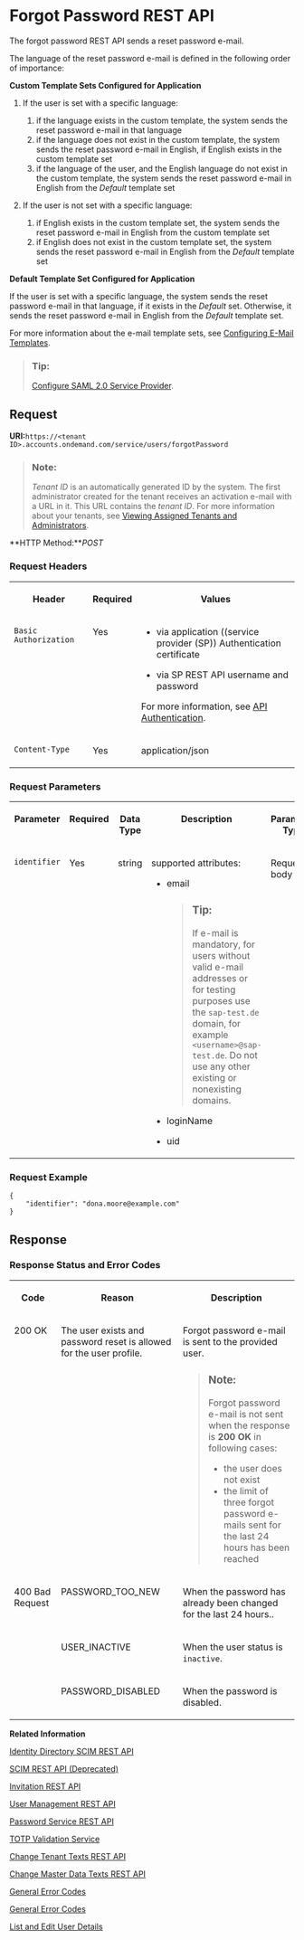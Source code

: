 <!-- loiod024fcabb2f042d08b1c00c3d408e107 -->

# Forgot Password REST API

The forgot password REST API sends a reset password e-mail.



The language of the reset password e-mail is defined in the following order of importance:

**Custom Template Sets Configured for Application**

1.  If the user is set with a specific language:
    1.  if the language exists in the custom template, the system sends the reset password e-mail in that language
    2.  if the language does not exist in the custom template, the system sends the reset password e-mail in English, if English exists in the custom template set
    3.  if the language of the user, and the English language do not exist in the custom template, the system sends the reset password e-mail in English from the *Default* template set

2.  If the user is not set with a specific language:
    1.  if English exists in the custom template set, the system sends the reset password e-mail in English from the custom template set
    2.  if English does not exist in the custom template set, the system sends the reset password e-mail in English from the *Default* template set


**Default Template Set Configured for Application**

If the user is set with a specific language, the system sends the reset password e-mail in that language, if it exists in the *Default* set. Otherwise, it sends the reset password e-mail in English from the *Default* template set.

For more information about the e-mail template sets, see [Configuring E-Mail Templates](../Operation-Guide/configuring-e-mail-templates-b2afbcd.md).

> ### Tip:  
> [Configure SAML 2.0 Service Provider](../Operation-Guide/configure-saml-2-0-service-provider-51f1f75.md).



## Request

**URI:**`https://<tenant ID>.accounts.ondemand.com/service/users/forgotPassword`

> ### Note:  
> *Tenant ID* is an automatically generated ID by the system. The first administrator created for the tenant receives an activation e-mail with a URL in it. This URL contains the *tenant ID*. For more information about your tenants, see [Viewing Assigned Tenants and Administrators](../viewing-assigned-tenants-and-administrators-f56e6f2.md).

**HTTP Method:***POST*



### Request Headers


<table>
<tr>
<th valign="top">

Header



</th>
<th valign="top">

Required



</th>
<th valign="top">

Values



</th>
</tr>
<tr>
<td valign="top">

`Basic Authorization`



</td>
<td valign="top">

Yes



</td>
<td valign="top">

-   via application \(\(service provider \(SP\)\) Authentication certificate

-   via SP REST API username and password


For more information, see [API Authentication](../Operation-Guide/api-authentication-9d200d5.md).



</td>
</tr>
<tr>
<td valign="top">

`Content-Type`



</td>
<td valign="top">

Yes



</td>
<td valign="top">

application/json



</td>
</tr>
</table>



### Request Parameters


<table>
<tr>
<th valign="top">

Parameter



</th>
<th valign="top">

Required



</th>
<th valign="top">

Data Type



</th>
<th valign="top">

Description



</th>
<th valign="top">

Parameter Type



</th>
</tr>
<tr>
<td valign="top">

`identifier`



</td>
<td valign="top">

Yes



</td>
<td valign="top">

string



</td>
<td valign="top">

supported attributes:

-   email

    > ### Tip:  
    > If e-mail is mandatory, for users without valid e-mail addresses or for testing purposes use the `sap-test.de` domain, for example `<username>@sap-test.de`. Do not use any other existing or nonexisting domains.

-   loginName
-   uid



</td>
<td valign="top">

Request body



</td>
</tr>
</table>



### Request Example

```
{
    "identifier": "dona.moore@example.com"
}
```



## Response



### Response Status and Error Codes


<table>
<tr>
<th valign="top">

Code



</th>
<th valign="top">

Reason



</th>
<th valign="top">

Description



</th>
</tr>
<tr>
<td valign="top">

200 OK



</td>
<td valign="top">

The user exists and password reset is allowed for the user profile.



</td>
<td valign="top">

Forgot password e-mail is sent to the provided user.

> ### Note:  
> Forgot password e-mail is not sent when the response is **200 OK** in following cases:
> 
> -   the user does not exist
> -   the limit of three forgot password e-mails sent for the last 24 hours has been reached



</td>
</tr>
<tr>
<td valign="top" rowspan="3">

400 Bad Request



</td>
<td valign="top">

PASSWORD\_TOO\_NEW



</td>
<td valign="top">

When the password has already been changed for the last 24 hours..



</td>
</tr>
<tr>
<td valign="top">

USER\_INACTIVE



</td>
<td valign="top">

When the user status is `inactive`.



</td>
</tr>
<tr>
<td valign="top">

PASSWORD\_DISABLED



</td>
<td valign="top">

When the password is disabled.



</td>
</tr>
</table>

 

**Related Information**  


[Identity Directory SCIM REST API](identity-directory-scim-rest-api-5be5692.md "Manage users, groups and custom schemas in the cloud.")

[SCIM REST API \(Deprecated\)](scim-rest-api-deprecated-2f21568.md "This section contains information about the Identity Authentication implementation of the System for Cross-domain Identity Management (SCIM) REST API protocol.")

[Invitation REST API](invitation-rest-api-e55429f.md "The invitation service allows you to implement a request for user invitations.")

[User Management REST API](user-management-rest-api-e6bb70d.md "This REST API allows you to implement a request for user management, such as user registration, as well as SP user retrieval, deactivation and deletion.")

[Password Service REST API](password-service-rest-api-8d1016b.md "The password service is used for operations related to user passwords, such as verification of the user name and the password combination.")

[TOTP Validation Service](totp-validation-service-3e4c3cf.md "Validation of time-based one-time password (TOTP).")

[Change Tenant Texts REST API](change-tenant-texts-rest-api-66ad80a.md#loio66ad80a6bbaf4fc3911232f7cc9a7de6 "The Change Tenant Texts REST API of Identity Authentication can be used to change the predefined texts and messages for end-user screens available per tenant in the Identity Authentication.")

[Change Master Data Texts REST API](change-master-data-texts-rest-api-b10fc6a.md#loiob10fc6a9a37c488a82ce7489b1fab64c "The Change Master Data Texts REST API can be used to change the predefined master data for each resource in Identity Authentication.")

[General Error Codes](general-error-codes-182352d.md "The following table lists error codes that may be returned from any method on any resource URI.")

[General Error Codes](general-error-codes-182352d.md "The following table lists error codes that may be returned from any method on any resource URI.")

[List and Edit User Details](../Operation-Guide/list-and-edit-user-details-045cb01.md "As a tenant administrator, you can view detailed information about the users in the administration console for SAP Cloud Identity Services. Optionally you can edit this information.")

